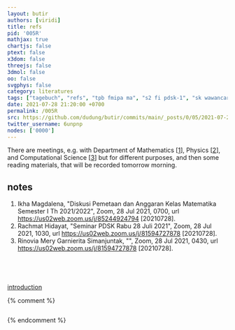 ```yaml
---
layout: butir
authors: [viridi]
title: refs
pid: '005R'
mathjax: true
chartjs: false
ptext: false
x3dom: false
threejs: false
3dmol: false
oo: false
svgphys: false
category: literatures
tags: ["tagebuch", "refs", "tpb fmipa ma", "s2 fi pdsk-1", "sk wawancara"]
date: 2021-07-28 21:20:00 +0700
permalink: /005R
src: https://github.com/dudung/butir/commits/main/_posts/0/05/2021-07-28-refs.md
twitter_username: 6unpnp
nodes: ['0000']
---
```

There are meetings, e.g. with Department of Mathematics [[1](#r01)], Physics  [[2](#r02)], and Computational Science [[3](#r03)] but for different purposes, and then some reading materials, that will be recorded tomorrow morning.

## notes
1. <a name="r01"></a>Ikha Magdalena, "Diskusi Pemetaan dan Anggaran Kelas Matematika Semester I Th 2021/2022", Zoom, 28 Jul 2021, 0700, url <https://us02web.zoom.us/j/85244924794> [20210728]. 
2. <a name="r02"></a>Rachmat Hidayat, "Seminar PDSK Rabu 28 Juli 2021", Zoom, 28 Jul 2021, 1030, url <https://us02web.zoom.us/j/81594727878> [20210728].
3. <a name="r02"></a>Rinovia Mery Garnierita Simanjuntak, "", Zoom, 28 Jul 2021, 0430, url <https://us02web.zoom.us/j/81594727878> [20210728].

## &nbsp;
[introduction](0000)

{% comment %}
```
```
{% endcomment %}
